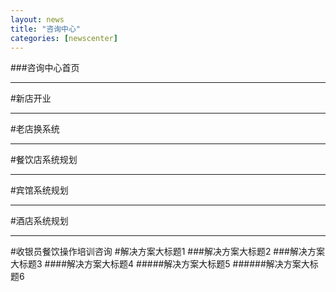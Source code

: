 ```yaml
---
layout: news
title: "咨询中心"
categories: [newscenter]
---
```

###咨询中心首页
<hr/>
#新店开业
<hr/>
#老店换系统
<hr/>
#餐饮店系统规划
<hr/>
#宾馆系统规划
<hr/>
#酒店系统规划
<hr/>
#收银员餐饮操作培训咨询
#解决方案大标题1
###解决方案大标题2
###解决方案大标题3
####解决方案大标题4
#####解决方案大标题5
######解决方案大标题6
